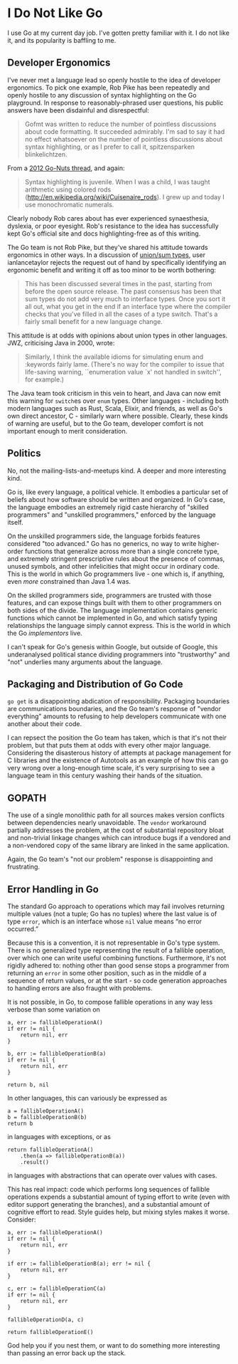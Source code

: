 # I Do Not Like Go

I use Go at my current day job. I've gotten pretty familiar with it. I do not like it, and its popularity is baffling to me.

## Developer Ergonomics

I've never met a language lead so openly hostile to the idea of developer ergonomics. To pick one example, Rob Pike has been repeatedly and openly hostile to any discussion of syntax highlighting on the Go playground. In response to reasonably-phrased user questions, his public answers have been disdainful and disrespectful:

> Gofmt was written to reduce the number of pointless discussions about code formatting. It succeeded admirably. I'm sad to say it had no effect whatsoever on the number of pointless discussions about syntax highlighting, or as I prefer to call it, spitzensparken blinkelichtzen.

From a [2012 Go-Nuts thread](http://grokbase.com/t/gg/golang-nuts/12asys9jn4/go-nuts-go-playground-syntax-highlighting), and again:

> Syntax highlighting is juvenile. When I was a child, I was taught arithmetic using colored rods (http://en.wikipedia.org/wiki/Cuisenaire_rods). I grew up and today I use monochromatic numerals.

Clearly nobody Rob cares about has ever experienced synaesthesia, dyslexia, or poor eyesight. Rob's resistance to the idea has successfully kept Go's official site and docs highlighting-free as of this writing.

The Go team is not Rob Pike, but they've shared his attitude towards ergonomics in other ways. In a discussion of [union/sum types](https://github.com/golang/go/issues/19412), user ianlancetaylor rejects the request out of hand by specifically identifying an ergonomic benefit and writing it off as too minor to be worth bothering:

> This has been discussed several times in the past, starting from before the open source release. The past consensus has been that sum types do not add very much to interface types. Once you sort it all out, what you get in the end if an interface type where the compiler checks that you've filled in all the cases of a type switch. That's a fairly small benefit for a new language change.

This attitude is at odds with opinions about union types in other languages. JWZ, criticising Java in 2000, wrote:

> Similarly, I think the available idioms for simulating enum and :keywords fairly lame. (There's no way for the compiler to issue that life-saving warning, ``enumeration value `x' not handled in switch'', for example.)

The Java team took criticism in this vein to heart, and Java can now emit this warning for `switch`es over `enum` types. Other languages - including both modern languages such as Rust, Scala, Elixir, and friends, as well as Go's own direct ancestor, C - similarly warn where possible. Clearly, these kinds of warning are useful, but to the Go team, developer comfort is not important enough to merit consideration.

## Politics

No, not the mailing-lists-and-meetups kind. A deeper and more interesting kind.

Go is, like every language, a political vehicle. It embodies a particular set of beliefs about how software should be written and organized. In Go's case, the language embodies an extremely rigid caste hierarchy of "skilled programmers" and "unskilled programmers," enforced by the language itself.

On the unskilled programmers side, the language forbids features considered "too advanced." Go has no generics, no way to write higher-order functions that generalize across more than a single concrete type, and extremely stringent prescriptive rules about the presence of commas, unused symbols, and other infelicities that might occur in ordinary code. This is the world in which Go programmers live - one which is, if anything, even _more_ constrained than Java 1.4 was.

On the skilled programmers side, programmers are trusted with those features, and can expose things built with them to other programmers on both sides of the divide. The language implementation contains generic functions which cannot be implemented in Go, and which satisfy typing relationships the language simply cannot express. This is the world in which the Go _implementors_ live.

I can't speak for Go's genesis within Google, but outside of Google, this underanalysed political stance dividing programmers into "trustworthy" and "not" underlies many arguments about the language.

## Packaging and Distribution of Go Code

`go get` is a disappointing abdication of responsibility. Packaging boundaries are communications boundaries, and the Go team's response of "vendor everything" amounts to refusing to help developers communicate with one another about their code.

I can repsect the position the Go team has taken, which is that it's not their problem, but that puts them at odds with every other major language. Considering the disasterous history of attempts at package management for C libraries and the existence of Autotools as an example of how this can go very wrong over a long-enough time scale, it's very surprising to see a language team in this century washing their hands of the situation.

## GOPATH

The use of a single monolithic path for all sources makes version conflicts between dependencies nearly unavoidable. The `vendor` workaround partially addresses the problem, at the cost of substantial repository bloat and non-trivial linkage changes which can introduce bugs if a vendored and a non-vendored copy of the same library are linked in the same application.

Again, the Go team's "not our problem" response is disappointing and frustrating.

## Error Handling in Go

The standard Go approach to operations which may fail involves returning multiple values (not a tuple; Go has no tuples) where the last value is of type `error`, which is an interface whose `nil` value means “no error occurred.”

Because this is a convention, it is not representable in Go's type system. There is no generalized type representing the result of a fallible operation, over which one can write useful combining functions. Furthermore, it's not rigidly adhered to: nothing other than good sense stops a programmer from returning an `error` in some other position, such as in the middle of a sequence of return values, or at the start - so code generation approaches to handling errors are also fraught with problems.

It is not possible, in Go, to compose fallible operations in any way less verbose than some variation on

    a, err := fallibleOperationA()
    if err != nil {
        return nil, err
    }

    b, err := fallibleOperationB(a)
    if err != nil {
        return nil, err
    }

    return b, nil

In other languages, this can variously be expressed as

    a = fallibleOperationA()
    b = fallibleOperationB(b)
    return b

in languages with exceptions, or as

    return fallibleOperationA()
        .then(a => fallibleOperationB(a))
        .result()

in languages with abstractions that can operate over values with cases.

This has real impact: code which performs long sequences of fallible operations expends a substantial amount of typing effort to write (even with editor support generating the branches), and a substantial amount of cognitive effort to read. Style guides help, but mixing styles makes it worse. Consider:

    a, err := fallibleOperationA()
    if err != nil {
        return nil, err
    }

    if err := fallibleOperationB(a); err != nil {
        return nil, err
    }

    c, err := fallibleOperationC(a)
    if err != nil {
        return nil, err
    }

    fallibleOperationD(a, c)

    return fallibleOperationE()

God help you if you nest them, or want to do something more interesting than passing an error back up the stack.
